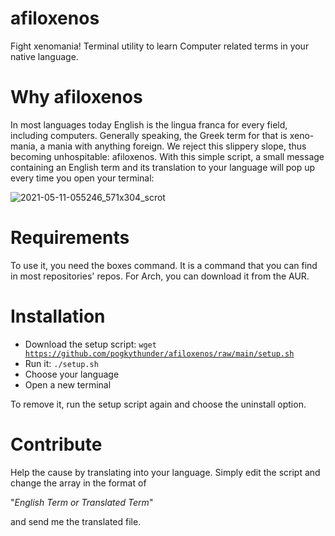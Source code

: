 # afiloxenos
Fight xenomania! Terminal utility to learn Computer related terms in your native language.

# Why afiloxenos
In most languages today English is the lingua franca for every field, including computers. Generally speaking, the Greek term for that is xeno-mania, a mania with anything foreign. We reject this slippery slope, thus becoming unhospitable: afiloxenos. With this simple script, a small message 
containing an English term and its translation to your language will pop up every time you open your terminal:

![2021-05-11-055246_571x304_scrot](https://user-images.githubusercontent.com/82233102/117738126-d6d9e580-b1ea-11eb-9635-7629e2f0cf48.png)

# Requirements
To use it, you need the boxes command. It is a command that you can find in most repositories' repos. For Arch, you can download it from the AUR.

# Installation
* Download the setup script: <code>wget https://github.com/pogkythunder/afiloxenos/raw/main/setup.sh</code>
* Run it: <code>./setup.sh</code>
* Choose your language
* Open a new terminal

To remove it, run the setup script again and choose the uninstall option.

# Contribute
Help the cause by translating into your language. Simply edit the script and change the array in the format of

"*English Term or Translated Term*"

and send me the translated file.
